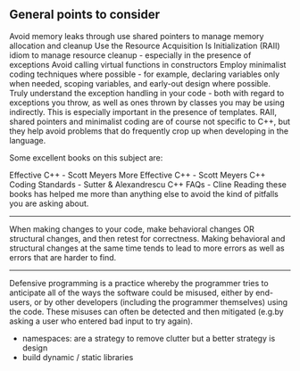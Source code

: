 General points to consider
--------------------------

Avoid memory leaks through use shared pointers to manage memory allocation and cleanup
Use the Resource Acquisition Is Initialization (RAII) idiom to manage resource cleanup - especially in the presence of exceptions
Avoid calling virtual functions in constructors
Employ minimalist coding techniques where possible - for example, declaring variables only when needed, scoping variables, and early-out design where possible.
Truly understand the exception handling in your code - both with regard to exceptions you throw, as well as ones thrown by classes you may be using indirectly. This is especially important in the presence of templates.
RAII, shared pointers and minimalist coding are of course not specific to C++, but they help avoid problems that do frequently crop up when developing in the language.

Some excellent books on this subject are:

Effective C++ - Scott Meyers
More Effective C++ - Scott Meyers
C++ Coding Standards - Sutter & Alexandrescu
C++ FAQs - Cline
Reading these books has helped me more than anything else to avoid the kind of pitfalls you are asking about.

-----------------------

When making changes to your code, make behavioral changes OR structural changes, and then retest for correctness. Making behavioral and structural changes at the same time tends to lead to more errors as well as errors that are harder to find.

-----------------------

Defensive programming is a practice whereby the programmer tries to anticipate all of the ways the software could be misused, either by end-users, or by other developers (including the programmer themselves) using the code. These misuses can often be detected and then mitigated (e.g.by asking a user who entered bad input to try again).



* namespaces: are a strategy to remove clutter but a better strategy is design
* build dynamic / static libraries

